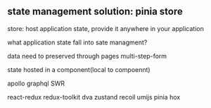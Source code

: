 ##  state management solution: pinia store

store: host application state, provide it anywhere in your application

what application state fall into sate managment?

data need to preserved through pages 
multi-step-form

state hosted in a component(local to compoennt)


apollo graphql SWR

react-redux  redux-toolkit dva zustand
recoil
umijs pinia hox